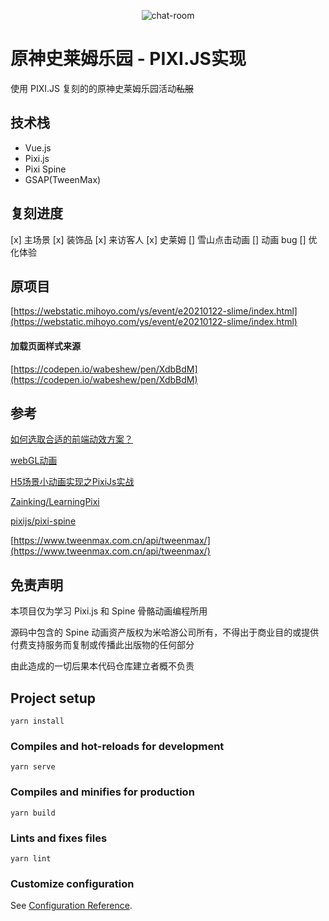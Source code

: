 <p align="center"><img src="https://count.getloli.com/get/@slime-pixi.github" alt="chat-room"></p>

# 原神史莱姆乐园 - PIXI.JS实现

使用 PIXI.JS 复刻的的原神史莱姆乐园活动~~私服~~

## 技术栈

- Vue.js
- Pixi.js
- Pixi Spine
- GSAP(TweenMax)

## 复刻进度

[x] 主场景
[x] 装饰品
[x] 来访客人
[x] 史莱姆
[] 雪山点击动画
[] 动画 bug
[] 优化体验

## 原项目

[https://webstatic.mihoyo.com/ys/event/e20210122-slime/index.html](https://webstatic.mihoyo.com/ys/event/e20210122-slime/index.html)

#### 加载页面样式来源
[https://codepen.io/wabeshew/pen/XdbBdM](https://codepen.io/wabeshew/pen/XdbBdM)

## 参考

[如何选取合适的前端动效方案？](https://juejin.cn/post/6844903830094610446)

[webGL动画](https://www.cnblogs.com/Unknw/p/6689176.html)

[H5场景小动画实现之PixiJs实战](https://zhuanlan.zhihu.com/p/31293136)

[Zainking/LearningPixi](https://github.com/Zainking/LearningPixi)

[pixijs/pixi-spine](https://github.com/pixijs/pixi-spine)

[https://www.tweenmax.com.cn/api/tweenmax/](https://www.tweenmax.com.cn/api/tweenmax/)

## 免责声明

本项目仅为学习 Pixi.js 和 Spine 骨骼动画编程所用

源码中包含的 Spine 动画资产版权为米哈游公司所有，不得出于商业目的或提供付费支持服务而复制或传播此出版物的任何部分

由此造成的一切后果本代码仓库建立者概不负责

## Project setup
```
yarn install
```

### Compiles and hot-reloads for development
```
yarn serve
```

### Compiles and minifies for production
```
yarn build
```

### Lints and fixes files
```
yarn lint
```

### Customize configuration
See [Configuration Reference](https://cli.vuejs.org/config/).
